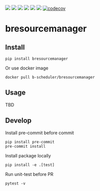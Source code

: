 ![](https://img.shields.io/github/license/b-scheduler/bresourcemanager)
![](https://img.shields.io/github/v/release/b-scheduler/bresourcemanager)
![](https://img.shields.io/docker/image-size/wh1isper/bresourcemanager)
![](https://img.shields.io/pypi/dm/bresourcemanager)
![](https://img.shields.io/github/last-commit/b-scheduler/bresourcemanager)
![](https://img.shields.io/pypi/pyversions/bresourcemanager)
[![codecov](https://codecov.io/gh/b-scheduler/bresourcemanager/graph/badge.svg?token=RoLd4jaanq)](https://codecov.io/gh/b-scheduler/bresourcemanager)

# bresourcemanager

## Install

`pip install bresourcemanager`

Or use docker image

`docker pull b-scheduler/bresourcemanager`

## Usage

TBD

## Develop

Install pre-commit before commit

```
pip install pre-commit
pre-commit install
```

Install package locally

```
pip install -e .[test]
```

Run unit-test before PR

```
pytest -v
```

